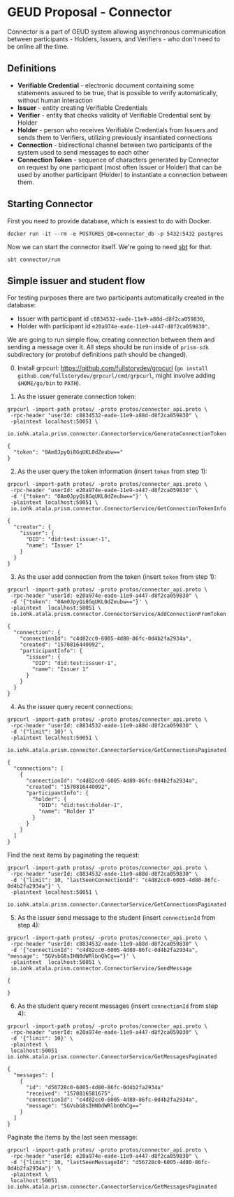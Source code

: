 # GEUD Proposal - Connector

Connector is a part of GEUD system allowing asynchronous communication between participants - Holders, Issuers, and Verifiers - who don't need to be online all the time.

## Definitions

* **Verifiable Credential** - electronic document containing some statements assured to be true, that is possible to verify automatically, without human interaction
* **Issuer** - entity creating Verifiable Credentials
* **Verifier** - entity that checks validity of Verifiable Credential sent by Holder
* **Holder** - person who receives Verifiable Credentials from Issuers and sends them to Verifiers, utilizing previously insantiated connections
* **Connection** - bidirectional channel between two participants of the system used to send messages to each other
* **Connection Token** - sequence of characters generated by Connector on request by one participant (most often Issuer or Holder) that can be used by another participant (Holder) to instantiate a connection between them.

## Starting Connector

First you need to provide database, which is easiest to do with Docker.
```
docker run -it --rm -e POSTGRES_DB=connector_db -p 5432:5432 postgres
```

Now we can start the connector itself. We're going to need [sbt](https://www.scala-sbt.org) for that.
```
sbt connector/run
```

## Simple issuer and student flow

For testing purposes there are two participants automatically created in the database:
* Issuer with participant id `c8834532-eade-11e9-a88d-d8f2ca059830`,
* Holder with participant id `e20a974e-eade-11e9-a447-d8f2ca059830"`.

We are going to run simple flow, creating connection between them and sending a message over it. All steps should be run inside of `prism-sdk` subdirectory (or protobuf definitions path should be changed).

0. Install grpcurl: https://github.com/fullstorydev/grpcurl (`go install github.com/fullstorydev/grpcurl/cmd/grpcurl`, might involve adding `$HOME/go/bin` to `PATH`).

1. As the issuer generate connection token:
```
grpcurl -import-path protos/ -proto protos/connector_api.proto \
 -rpc-header "userId: c8834532-eade-11e9-a88d-d8f2ca059830" \
 -plaintext localhost:50051 \
 io.iohk.atala.prism.connector.ConnectorService/GenerateConnectionToken
```

```
{
  "token": "0Am0JpyQi8GqUKL0dZeubw=="
}
```

2. As the user query the token information (insert `token` from step 1):
```
grpcurl -import-path protos/ -proto protos/connector_api.proto \
 -rpc-header "userId: e20a974e-eade-11e9-a447-d8f2ca059830" \
 -d '{"token": "0Am0JpyQi8GqUKL0dZeubw=="}' \
 -plaintext localhost:50051 \
 io.iohk.atala.prism.connector.ConnectorService/GetConnectionTokenInfo
```

```
{
  "creator": {
    "issuer": {
      "DID": "did:test:issuer-1",
      "name": "Issuer 1"
    }
  }
}
```

3. As the user add connection from the token (insert `token` from step 1):
```
grpcurl -import-path protos/ -proto protos/connector_api.proto \
 -rpc-header "userId: e20a974e-eade-11e9-a447-d8f2ca059830" \
 -d '{"token": "0Am0JpyQi8GqUKL0dZeubw=="}' \
 -plaintext  localhost:50051 \
 io.iohk.atala.prism.connector.ConnectorService/AddConnectionFromToken
```

```
{
  "connection": {
    "connectionId": "c4d82cc0-6005-4d80-86fc-0d4b2fa2934a",
    "created": "1570816440092",
    "participantInfo": {
      "issuer": {
        "DID": "did:test:issuer-1",
        "name": "Issuer 1"
      }
    }
  }
}

```

4. As the issuer query recent connections:
```
grpcurl -import-path protos/ -proto protos/connector_api.proto \
 -rpc-header "userId: c8834532-eade-11e9-a88d-d8f2ca059830" \
 -d '{"limit": 10}' \
 -plaintext localhost:50051 \
 io.iohk.atala.prism.connector.ConnectorService/GetConnectionsPaginated
```

```
{
  "connections": [
    {
      "connectionId": "c4d82cc0-6005-4d80-86fc-0d4b2fa2934a",
      "created": "1570816440092",
      "participantInfo": {
        "holder": {
          "DID": "did:test:holder-1",
          "name": "Holder 1"
        }
      }
    }
  ]
}
```

Find the next items by paginating the request:
```
grpcurl -import-path protos/ -proto protos/connector_api.proto \
 -rpc-header "userId: c8834532-eade-11e9-a88d-d8f2ca059830" \
 -d '{"limit": 10, "lastSeenConnectionId": "c4d82cc0-6005-4d80-86fc-0d4b2fa2934a"}' \
 -plaintext localhost:50051 \
 io.iohk.atala.prism.connector.ConnectorService/GetConnectionsPaginated
```

5. As the issuer send message to the student (insert `connectionId` from step 4):
```
grpcurl -import-path protos/ -proto protos/connector_api.proto \
 -rpc-header "userId: c8834532-eade-11e9-a88d-d8f2ca059830" \
 -d '{"connectionId": "c4d82cc0-6005-4d80-86fc-0d4b2fa2934a", "message": "SGVsbG8sIHN0dWRlbnQhCg=="}' \
 -plaintext  localhost:50051 \
 io.iohk.atala.prism.connector.ConnectorService/SendMessage
```

```
{

}
```

6. As the student query recent messages (insert `connectionId` from step 4):
```
grpcurl -import-path protos/ -proto protos/connector_api.proto \
 -rpc-header "userId: e20a974e-eade-11e9-a447-d8f2ca059830" \
 -d '{"limit": 10}' \
 -plaintext \
 localhost:50051 io.iohk.atala.prism.connector.ConnectorService/GetMessagesPaginated
```

```
{
  "messages": [
    {
      "id": "d56728c0-6005-4d80-86fc-0d4b2fa2934a"
      "received": "1570816581675",
      "connectionId": "c4d82cc0-6005-4d80-86fc-0d4b2fa2934a",
      "message": "SGVsbG8sIHN0dWRlbnQhCg=="
    }
  ]
}
```

Paginate the items by the last seen message:
```
grpcurl -import-path protos/ -proto protos/connector_api.proto \
 -rpc-header "userId: e20a974e-eade-11e9-a447-d8f2ca059830" \
 -d '{"limit": 10, "lastSeenMessageId": "d56728c0-6005-4d80-86fc-0d4b2fa2934a"}' \
 -plaintext \
 localhost:50051 io.iohk.atala.prism.connector.ConnectorService/GetMessagesPaginated
```
